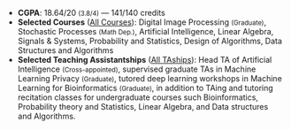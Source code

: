 
* <span style="cursor: pointer;" data-bs-toggle="tooltip" data-bs-placement="top" title="Cumulative GPA">**CGPA**</span>: 
  18.64/20 <small class="text-secondary">(3.8/4)</small> 
  —
  141/140 credits
* **Selected Courses** ([All Courses](md=index/sections/education/sharif-courses.md)): 
    Digital Image Processing <small class="text-secondary">(Graduate)</small>, 
    Stochastic Processes  <small class="text-secondary">(Math Dep.)</small>,
    Artificial Intelligence, Linear Algebra, Signals & Systems, Probability and Statistics, Design of Algorithms, 
    Data Structures and Algorithms
* **Selected Teaching Assistantships** ([All TAships](index=index/sections/education/sharif-ta.yml)): 
    Head TA of Artificial Intelligence <small class="text-secondary">(Cross-appointed)</small>, supervised graduate TAs in Machine Learning Privacy <small class="text-secondary">(Graduate)</small>, tutored deep learning workshops in Machine Learning for Bioinformatics <small class="text-secondary">(Graduate)</small>, in addition to TAing and tutoring recitation classes for undergraduate courses such Bioinformatics, Probability theory and Statistics, Linear Algebra, and Data structures and Algorithms.

